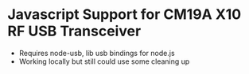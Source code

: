 # Javascript Support for CM19A X10 RF USB Transceiver

 - Requires node-usb, lib usb bindings for node.js
 - Working locally but still could use some cleaning up
